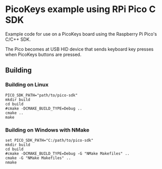 # PicoKeys example using RPi Pico C SDK

Example code for use on a PicoKeys board using the Raspberry Pi Pico's C/C++ SDK.

The Pico becomes at USB HID device that sends keyboard key presses when PicoKeys buttons are pressed.

## Building

### Building on Linux

    PICO_SDK_PATH="path/to/pico-sdk"
    mkdir build
    cd build
    #cmake -DCMAKE_BUILD_TYPE=Debug ..
    cmake ..
    make

### Building on Windows with NMake

    set PICO_SDK_PATH="C:/path/to/pico-sdk"
    mkdir build
    cd build
    #cmake -DCMAKE_BUILD_TYPE=Debug -G "NMake Makefiles" ..
    cmake -G "NMake Makefiles" ..
    nmake
